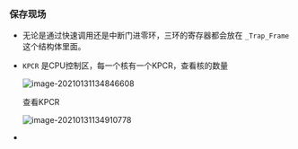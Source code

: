 ### 保存现场

+ 无论是通过快速调用还是中断门进零环，三环的寄存器都会放在 `_Trap_Frame` 这个结构体里面。

+ `KPCR` 是CPU控制区，每一个核有一个KPCR，查看核的数量

  ![image-20210131134846608](https://cdn.jsdelivr.net/gh/smallzhong/picgo-pic-bed/image-20210131134846608.png)

  查看KPCR

  ![image-20210131134910778](C:\Users\雨初\AppData\Roaming\Typora\typora-user-images\image-20210131134910778.png)

+ 